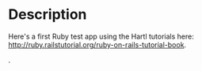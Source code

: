 # Description

Here's a first Ruby test app using the Hartl tutorials here: http://ruby.railstutorial.org/ruby-on-rails-tutorial-book.

.
